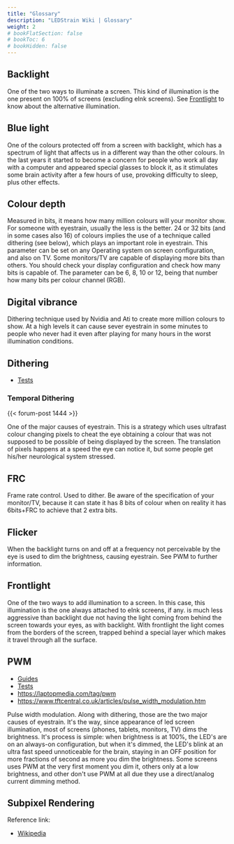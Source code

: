 ```yaml
---
title: "Glossary"
description: "LEDStrain Wiki | Glossary"
weight: 2
# bookFlatSection: false
# bookToc: 6
# bookHidden: false
---
```


## Backlight 
One of the two ways to illuminate a screen. This kind of illumination is the one present on 100% of screens (excluding eInk screens). See [Frontlight](#frontlight) to know about the alternative illumination.

## Blue light
One of the colours protected off from a screen with backlight, which has a spectrum of light that affects us in a different way than the other colours. In the last years it started to become a concern for people who work all day with a computer and appeared special glasses to block it, as it stimulates some brain activity after a few hours of use, provoking difficulty to sleep, plus other effects.

## Colour depth
Measured in bits, it means how many million colours will your monitor show. For someone with eyestrain, usually the less is the better. 24 or 32 bits (and in some cases also 16) of colours implies the use of a technique called dithering (see below), which plays an important role in eyestrain. This parameter can be set on any Operating system on screen configuration, and also on TV. Some monitors/TV are capable of displaying more bits than others. You should check your display configuration and check how many bits is capable of. The parameter can be 6, 8, 10 or 12, being that number how many bits per colour channel (RGB).

## Digital vibrance
Dithering technique used by Nvidia and Ati to create more million colours to show. At a high levels it can cause sever eyestrain in some minutes to people who never had it even after playing for many hours in the worst illumination conditions.

## Dithering

* [Tests](tests#dithering)

### Temporal Dithering

{{< forum-post 1444 >}}


One of the major causes of eyestrain. This is a strategy which uses ultrafast colour changing pixels to cheat the eye obtaining a colour that was not supposed to be possible of being displayed by the screen. The translation of pixels happens at a speed the eye can notice it, but some people get his/her neurological system stressed.

## FRC
Frame rate control. Used to dither. Be aware of the specification of your monitor/TV, because it can state it has 8 bits of colour when on reality it has 6bits+FRC to achieve that 2 extra bits.

## Flicker
When the backlight turns on and off at a frequency not perceivable by the eye is used to dim the brightness, causing eyestrain. See PWM to further information.

## Frontlight
One of the two ways to add illumination to a screen. In this case, this illumination is the one always attached to eInk screens, if any. is much less aggressive than backlight due not having the light coming from behind the screen towards your eyes, as with backlight. With frontlight the light comes from the borders of the screen, trapped behind a special layer which makes it travel through all the surface.

## PWM

* [Guides](guides#pwm)
* [Tests](tests#pwm)
* https://laptopmedia.com/tag/pwm
* https://www.tftcentral.co.uk/articles/pulse_width_modulation.htm

Pulse width modulation. Along with dithering, those are the two major causes of eyestrain. It's the way, since appearance of led screen illumination, most of screens (phones, tablets, monitors, TV) dims the brightness. It's process is simple: when brightness is at 100%, the LED's are on an always-on configuration, but when it's dimmed, the LED's blink at an ultra fast speed unnoticeable for the brain, staying in an OFF position for more fractions of second as more you dim the brightness. Some screens uses PWM at the very first moment you dim it, others only at a low brightness, and other don't use PWM at all due they use a direct/analog current dimming method.

## Subpixel Rendering
Reference link:
* [Wikipedia](https://en.m.wikipedia.org/wiki/Subpixel_rendering)
